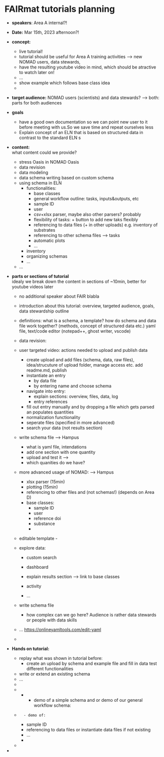 # FAIRmat tutorials planning  
- **speakers**: Area A internal?!  
- **Date:** Mar 15th, 2023 afternoon?!  
- **concept:**  
  - live tutorial!  
  - tutorial should be useful for Area A training activities --> new NOMAD users, data stewards,  
  - have the resulting youtube video in mind, which should be atractive to watch later on!  
  - ...  
  - show example which follows base class idea
  - 
- **target audience:** NOMAD users (scientists) and data stewards?  --> both: parts for both audiences
- **goals**
  - have a good own documentation so we can point new user to it before meeting with us.So we save time and repeat ourselves less
  - Explain concept of an ELN that is based on structured data in contrast to the standard ELN s
- **content:**   
  what content could we provide?  
  - stress Oasis in NOMAD Oasis  
  - data revision  
  - data modeling  
  - data schema writing based on custom schema  
  - using schema in ELN  
    - functionalities:  
      - base classes  
      - general workflow outline: tasks, inputs&outputs, etc  
      - sample ID  
      - user  
      - csv+xlsx parser, maybe also other parsers? probably  
      - flexibility of tasks: + button to add new taks flexibly  
      - referencing to data files (+ in other uploads) e.g. inventory of substrates  
      - referencing to other schema files --> tasks  
      - automatic plots  
      - ...  
    - inventory  
    - organizing schemas  
    - ...  
  - ...  
- **parts or sections of tutorial**   
  idealy we break down the content in sections of ~10min, better for youtube videos later  
  - no additional speaker about FAIR blabla
  - introduction about this tutorial: overview, targeted audience, goals, data stewardship outline 
  - definitions: what is a schema, a template? how do schema and data file work together? (methods, concept of structured data etc.) yaml file, text/code editor (notepad++, ghost writer, vscode)
  - data revision:
  
  - user targeted video: actions needed to upload and publish data 
    - create upload and add files (schema, data, raw files), idea/strucuture of upload folder, manage access etc. add readme.md, publish  
    - instantiate an entry  
      - by data file  
      - by entering name and choose schema  
    - navigate into entry:  
      - explain sections: overview, files, data, log  
      - entry references  
    - fill out entry manually and by dropping a file which gets parsed an populates quantities  
    - normalization functionality
    - seperate files (specified in more advanced)
    - search your data (not results section)
  
  - write schema file --> Hampus
    - what is yaml file, intendations
    - add one section with one quantity
    - upload and test it --> 
    - which quanities do we have? 
  - more advanced usage of NOMAD: --> Hampus

    - xlsx parser (15min)
    - plotting  (15min)
    - referencing to other files and (not schemas!) (depends on Area D)
    - base classes:
        - sample ID 
        - user
        - reference doi
        - substance
        -
  - editable template
        - 
  - explore data: 
      -  custom search
      -  dashboard
      -  explain results section --> link to base classes
      -  activity

    - ...  
  - write schema file  
    - how complex can we go here? Audience is rather data stewards or people with data skills  
  - ...  https://onlineyamltools.com/edit-yaml
  - 
 
- **Hands on tutorial:**  
  - replay what was shown in tutorial before:  
    - create an upload by schema and example file and fill in data test different functionalities  
  - write or extend an existing schema  
  - ...  
  -  
  -   - - demo of a simple schema and or demo of our general workflow schema: 
  -       - demo of:  
      - sample ID  
      - referencing to data files or instantiate data files if not existing  
      - ...  
      - 
  -  
-  
